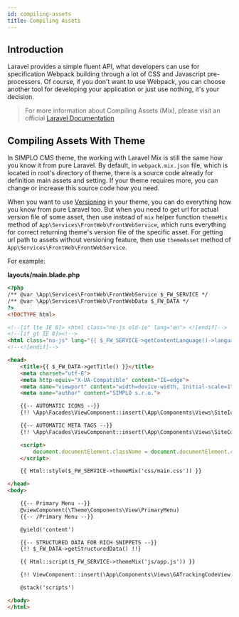 ```yaml
---
id: compiling-assets
title: Compiling Assets
---
```


## Introduction

Laravel provides a simple fluent API, what developers can use for specification Webpack building through a lot of CSS and
Javascript pre-processors. Of course, if you don't want to use Webpack, you can choose another tool for developing your application or
just use nothing, it's your decision.

> For more information about Compiling Assets (Mix), please visit an official [Laravel Documentation](https://laravel.com/docs/5.8/mix)

## Compiling Assets With Theme

In SIMPLO CMS theme, the working with Laravel Mix is still the same how you know it from pure Laravel. By default, in `webpack.mix.json` file,
which is located in root's directory of theme, there is a source code already for definition main assets and setting. If your theme requires more, you can
change or increase this source code how you need.

When you want to use [Versioning](https://laravel.com/docs/5.8/mix#versioning-and-cache-busting) in your theme, you can do 
everything how you know from pure Laravel too. But when you need to get url for actual version file of some asset, then use instead of `mix` helper function
`themeMix` method of `App\Services\FrontWeb\FrontWebService`, which runs everything for correct returning theme's version file of the specific asset. For getting url
path to assets without versioning feature, then use `themeAsset` method of `App\Services\FrontWeb\FrontWebService`.

For example:

**layouts/main.blade.php**
```html
<?php
/** @var \App\Services\FrontWeb\FrontWebService $_FW_SERVICE */
/** @var \App\Services\FrontWeb\FrontWebData $_FW_DATA */
?>
<!DOCTYPE html>

<!--[if lte IE 8]> <html class="no-js old-ie" lang="en"> <![endif]-->
<!--[if gt IE 8]><!-->
<html class="no-js" lang="{{ $_FW_SERVICE->getContentLanguage()->language_code }}">
<!--<![endif]-->

<head>
    <title>{{ $_FW_DATA->getTitle() }}</title>
    <meta charset="utf-8">
    <meta http-equiv="X-UA-Compatible" content="IE=edge">
    <meta name="viewport" content="width=device-width, initial-scale=1">
    <meta name="author" content="SIMPLO s.r.o.">

    {{-- AUTOMATIC ICONS --}}
    {!! \App\Facades\ViewComponent::insert(\App\Components\Views\SiteIconsView::class) !!}

    {{-- AUTOMATIC META TAGS --}}
    {!! \App\Facades\ViewComponent::insert(\App\Components\Views\SiteCommonMetaView::class) !!}

    <script>
        document.documentElement.className = document.documentElement.className.replace("no-js", "js");
    </script>

    {{ Html::style($_FW_SERVICE->themeMix('css/main.css')) }}

</head>
<body>

    {{-- Primary Menu --}}
    @viewComponent(\Theme\Components\View\PrimaryMenu)
    {{-- /Primary Menu --}}

    @yield('content')

    {{-- STRUCTURED DATA FOR RICH SNIPPETS --}}
    {!! $_FW_DATA->getStructuredData() !!}

    {{ Html::script($_FW_SERVICE->themeMix('js/app.js')) }}

    {!! ViewComponent::insert(\App\Components\Views\GATrackingCodeView::class) !!}

    @stack('scripts')

</body>
</html>
```